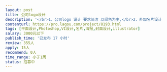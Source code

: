 ```yaml
---                
layout: post       
title: 公司logo设计           
description: '</br>1，公司logo 设计 要求简洁 以绿色为主,</br>2，外加名片设计  比较着急 最好一周内能解决</br>3，具体内容欢迎沟通</br>'     
contenturl: https://pro.lagou.com/project/8193.html      
tags: [平面设计,Photoshop,VI设计,名片,海报,封面设计,illustrator]            
salary: 3000元以下          
publish_time: '已发布 17 小时'         
review: 355人                   
apply: 15人                   
recommend: 0人                   
time_range: 小于1周              
status: 招募中                  
---                 
```

